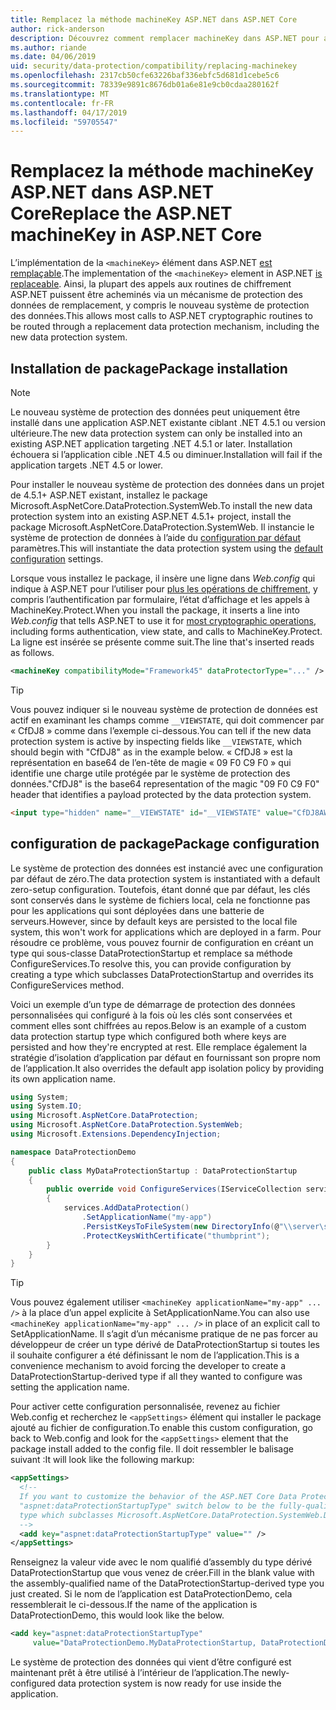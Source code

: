 ```yaml
---
title: Remplacez la méthode machineKey ASP.NET dans ASP.NET Core
author: rick-anderson
description: Découvrez comment remplacer machineKey dans ASP.NET pour autoriser l’utilisation d’un système de protection de données nouvelle et plus sûre.
ms.author: riande
ms.date: 04/06/2019
uid: security/data-protection/compatibility/replacing-machinekey
ms.openlocfilehash: 2317cb50cfe63226baf336ebfc5d681d1cebe5c6
ms.sourcegitcommit: 78339e9891c8676db01a6e81e9cb0cdaa280162f
ms.translationtype: MT
ms.contentlocale: fr-FR
ms.lasthandoff: 04/17/2019
ms.locfileid: "59705547"
---
```

# <a name="replace-the-aspnet-machinekey-in-aspnet-core"></a><span data-ttu-id="80f3e-103">Remplacez la méthode machineKey ASP.NET dans ASP.NET Core</span><span class="sxs-lookup"><span data-stu-id="80f3e-103">Replace the ASP.NET machineKey in ASP.NET Core</span></span>

<a name="compatibility-replacing-machinekey"></a>

<span data-ttu-id="80f3e-104">L’implémentation de la `<machineKey>` élément dans ASP.NET [est remplaçable](https://blogs.msdn.microsoft.com/webdev/2012/10/23/cryptographic-improvements-in-asp-net-4-5-pt-2/).</span><span class="sxs-lookup"><span data-stu-id="80f3e-104">The implementation of the `<machineKey>` element in ASP.NET [is replaceable](https://blogs.msdn.microsoft.com/webdev/2012/10/23/cryptographic-improvements-in-asp-net-4-5-pt-2/).</span></span> <span data-ttu-id="80f3e-105">Ainsi, la plupart des appels aux routines de chiffrement ASP.NET puissent être acheminés via un mécanisme de protection des données de remplacement, y compris le nouveau système de protection des données.</span><span class="sxs-lookup"><span data-stu-id="80f3e-105">This allows most calls to ASP.NET cryptographic routines to be routed through a replacement data protection mechanism, including the new data protection system.</span></span>

## <a name="package-installation"></a><span data-ttu-id="80f3e-106">Installation de package</span><span class="sxs-lookup"><span data-stu-id="80f3e-106">Package installation</span></span>

> [!NOTE]
> <span data-ttu-id="80f3e-107">Le nouveau système de protection des données peut uniquement être installé dans une application ASP.NET existante ciblant .NET 4.5.1 ou version ultérieure.</span><span class="sxs-lookup"><span data-stu-id="80f3e-107">The new data protection system can only be installed into an existing ASP.NET application targeting .NET 4.5.1 or later.</span></span> <span data-ttu-id="80f3e-108">Installation échouera si l’application cible .NET 4.5 ou diminuer.</span><span class="sxs-lookup"><span data-stu-id="80f3e-108">Installation will fail if the application targets .NET 4.5 or lower.</span></span>

<span data-ttu-id="80f3e-109">Pour installer le nouveau système de protection des données dans un projet de 4.5.1+ ASP.NET existant, installez le package Microsoft.AspNetCore.DataProtection.SystemWeb.</span><span class="sxs-lookup"><span data-stu-id="80f3e-109">To install the new data protection system into an existing ASP.NET 4.5.1+ project, install the package Microsoft.AspNetCore.DataProtection.SystemWeb.</span></span> <span data-ttu-id="80f3e-110">Il instancie le système de protection de données à l’aide du [configuration par défaut](xref:security/data-protection/configuration/default-settings) paramètres.</span><span class="sxs-lookup"><span data-stu-id="80f3e-110">This will instantiate the data protection system using the [default configuration](xref:security/data-protection/configuration/default-settings) settings.</span></span>

<span data-ttu-id="80f3e-111">Lorsque vous installez le package, il insère une ligne dans *Web.config* qui indique à ASP.NET pour l’utiliser pour [plus les opérations de chiffrement](https://blogs.msdn.microsoft.com/webdev/2012/10/23/cryptographic-improvements-in-asp-net-4-5-pt-2/), y compris l’authentification par formulaire, l’état d’affichage et les appels à MachineKey.Protect.</span><span class="sxs-lookup"><span data-stu-id="80f3e-111">When you install the package, it inserts a line into *Web.config* that tells ASP.NET to use it for [most cryptographic operations](https://blogs.msdn.microsoft.com/webdev/2012/10/23/cryptographic-improvements-in-asp-net-4-5-pt-2/), including forms authentication, view state, and calls to MachineKey.Protect.</span></span> <span data-ttu-id="80f3e-112">La ligne est insérée se présente comme suit.</span><span class="sxs-lookup"><span data-stu-id="80f3e-112">The line that's inserted reads as follows.</span></span>

```xml
<machineKey compatibilityMode="Framework45" dataProtectorType="..." />
```

>[!TIP]
> <span data-ttu-id="80f3e-113">Vous pouvez indiquer si le nouveau système de protection de données est actif en examinant les champs comme `__VIEWSTATE`, qui doit commencer par « CfDJ8 » comme dans l’exemple ci-dessous.</span><span class="sxs-lookup"><span data-stu-id="80f3e-113">You can tell if the new data protection system is active by inspecting fields like `__VIEWSTATE`, which should begin with "CfDJ8" as in the example below.</span></span> <span data-ttu-id="80f3e-114">« CfDJ8 » est la représentation en base64 de l’en-tête de magie « 09 F0 C9 F0 » qui identifie une charge utile protégée par le système de protection des données.</span><span class="sxs-lookup"><span data-stu-id="80f3e-114">"CfDJ8" is the base64 representation of the magic "09 F0 C9 F0" header that identifies a payload protected by the data protection system.</span></span>

```html
<input type="hidden" name="__VIEWSTATE" id="__VIEWSTATE" value="CfDJ8AWPr2EQPTBGs3L2GCZOpk...">
```

## <a name="package-configuration"></a><span data-ttu-id="80f3e-115">configuration de package</span><span class="sxs-lookup"><span data-stu-id="80f3e-115">Package configuration</span></span>

<span data-ttu-id="80f3e-116">Le système de protection des données est instancié avec une configuration par défaut de zéro.</span><span class="sxs-lookup"><span data-stu-id="80f3e-116">The data protection system is instantiated with a default zero-setup configuration.</span></span> <span data-ttu-id="80f3e-117">Toutefois, étant donné que par défaut, les clés sont conservés dans le système de fichiers local, cela ne fonctionne pas pour les applications qui sont déployées dans une batterie de serveurs.</span><span class="sxs-lookup"><span data-stu-id="80f3e-117">However, since by default keys are persisted to the local file system, this won't work for applications which are deployed in a farm.</span></span> <span data-ttu-id="80f3e-118">Pour résoudre ce problème, vous pouvez fournir de configuration en créant un type qui sous-classe DataProtectionStartup et remplace sa méthode ConfigureServices.</span><span class="sxs-lookup"><span data-stu-id="80f3e-118">To resolve this, you can provide configuration by creating a type which subclasses DataProtectionStartup and overrides its ConfigureServices method.</span></span>

<span data-ttu-id="80f3e-119">Voici un exemple d’un type de démarrage de protection des données personnalisées qui configuré à la fois où les clés sont conservées et comment elles sont chiffrées au repos.</span><span class="sxs-lookup"><span data-stu-id="80f3e-119">Below is an example of a custom data protection startup type which configured both where keys are persisted and how they're encrypted at rest.</span></span> <span data-ttu-id="80f3e-120">Elle remplace également la stratégie d’isolation d’application par défaut en fournissant son propre nom de l’application.</span><span class="sxs-lookup"><span data-stu-id="80f3e-120">It also overrides the default app isolation policy by providing its own application name.</span></span>

```csharp
using System;
using System.IO;
using Microsoft.AspNetCore.DataProtection;
using Microsoft.AspNetCore.DataProtection.SystemWeb;
using Microsoft.Extensions.DependencyInjection;

namespace DataProtectionDemo
{
    public class MyDataProtectionStartup : DataProtectionStartup
    {
        public override void ConfigureServices(IServiceCollection services)
        {
            services.AddDataProtection()
                .SetApplicationName("my-app")
                .PersistKeysToFileSystem(new DirectoryInfo(@"\\server\share\myapp-keys\"))
                .ProtectKeysWithCertificate("thumbprint");
        }
    }
}
```

>[!TIP]
> <span data-ttu-id="80f3e-121">Vous pouvez également utiliser `<machineKey applicationName="my-app" ... />` à la place d’un appel explicite à SetApplicationName.</span><span class="sxs-lookup"><span data-stu-id="80f3e-121">You can also use `<machineKey applicationName="my-app" ... />` in place of an explicit call to SetApplicationName.</span></span> <span data-ttu-id="80f3e-122">Il s’agit d’un mécanisme pratique de ne pas forcer au développeur de créer un type dérivé de DataProtectionStartup si toutes les il souhaite configurer a été définissant le nom de l’application.</span><span class="sxs-lookup"><span data-stu-id="80f3e-122">This is a convenience mechanism to avoid forcing the developer to create a DataProtectionStartup-derived type if all they wanted to configure was setting the application name.</span></span>

<span data-ttu-id="80f3e-123">Pour activer cette configuration personnalisée, revenez au fichier Web.config et recherchez le `<appSettings>` élément qui installer le package ajouté au fichier de configuration.</span><span class="sxs-lookup"><span data-stu-id="80f3e-123">To enable this custom configuration, go back to Web.config and look for the `<appSettings>` element that the package install added to the config file.</span></span> <span data-ttu-id="80f3e-124">Il doit ressembler le balisage suivant :</span><span class="sxs-lookup"><span data-stu-id="80f3e-124">It will look like the following markup:</span></span>

```xml
<appSettings>
  <!--
  If you want to customize the behavior of the ASP.NET Core Data Protection stack, set the
  "aspnet:dataProtectionStartupType" switch below to be the fully-qualified name of a
  type which subclasses Microsoft.AspNetCore.DataProtection.SystemWeb.DataProtectionStartup.
  -->
  <add key="aspnet:dataProtectionStartupType" value="" />
</appSettings>
```

<span data-ttu-id="80f3e-125">Renseignez la valeur vide avec le nom qualifié d’assembly du type dérivé DataProtectionStartup que vous venez de créer.</span><span class="sxs-lookup"><span data-stu-id="80f3e-125">Fill in the blank value with the assembly-qualified name of the DataProtectionStartup-derived type you just created.</span></span> <span data-ttu-id="80f3e-126">Si le nom de l’application est DataProtectionDemo, cela ressemblerait le ci-dessous.</span><span class="sxs-lookup"><span data-stu-id="80f3e-126">If the name of the application is DataProtectionDemo, this would look like the below.</span></span>

```xml
<add key="aspnet:dataProtectionStartupType"
     value="DataProtectionDemo.MyDataProtectionStartup, DataProtectionDemo" />
```

<span data-ttu-id="80f3e-127">Le système de protection des données qui vient d’être configuré est maintenant prêt à être utilisé à l’intérieur de l’application.</span><span class="sxs-lookup"><span data-stu-id="80f3e-127">The newly-configured data protection system is now ready for use inside the application.</span></span>
